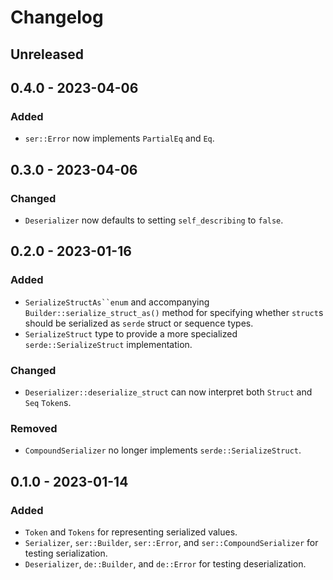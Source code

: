 # Changelog

## Unreleased

## 0.4.0 - 2023-04-06
### Added
- `ser::Error` now implements `PartialEq` and `Eq`.

## 0.3.0 - 2023-04-06
### Changed
- `Deserializer` now defaults to setting `self_describing` to `false`.

## 0.2.0 - 2023-01-16
### Added
- `SerializeStructAs``enum` and accompanying `Builder::serialize_struct_as()` method for specifying whether `struct`s should be serialized as `serde` struct or sequence types.
- `SerializeStruct` type to provide a more specialized `serde::SerializeStruct` implementation.
### Changed
- `Deserializer::deserialize_struct` can now interpret both `Struct` and `Seq` `Token`s.
### Removed
- `CompoundSerializer` no longer implements `serde::SerializeStruct`.


## 0.1.0 - 2023-01-14
### Added
- `Token` and `Tokens` for representing serialized values.
- `Serializer`, `ser::Builder`, `ser::Error`, and `ser::CompoundSerializer` for testing serialization.
- `Deserializer`, `de::Builder`, and `de::Error` for testing deserialization.
